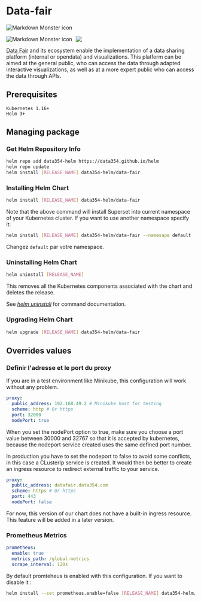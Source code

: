 # **Data-fair**

<img src="https://img.shields.io/endpoint?url=https://artifacthub.io/badge/repository/data354-helm"
alt="Markdown Monster icon"
style=" margin-right: 10px;" />

<img src="https://data-fair.github.io/3/logo.png"
alt="Markdown Monster icon"
style="float: left; margin-right: 10px;" />

<img src="https://static.wixstatic.com/media/84b0cf_beb914d4ae1c4a67a943e2a56de2b767~mv2.png/v1/fill/w_216,h_65,al_c,q_85,usm_0.66_1.00_0.01,enc_auto/logo-data354_CL.png"/>

[Data Fair](https://data-fair.github.io/3/functional-presentation/introduction) and its ecosystem enable the implementation of a data sharing platform (internal or opendata) and visualizations. This platform can be aimed at the general public, who can access the data through adapted interactive visualizations, as well as at a more expert public who can access the data through APIs.

## **Prerequisites**
```
Kubernetes 1.16+
Helm 3+
```

## **Managing package**

### Get Helm Repository Info

```bash
helm repo add data354-helm https://data354.github.io/helm
helm repo update
helm install [RELEASE_NAME] data354-helm/data-fair
```

### Installing Helm Chart

```bash
helm install [RELEASE_NAME] data354-helm/data-fair
```
Note that the above command will install Superset into current namespace of your Kubernetes cluster. If you want to use another namespace specify it:

```bash
helm install [RELEASE_NAME] data354-helm/data-fair --namesape default
```
Changez ``default`` par votre namespace.

### Uninstalling Helm Chart

```bash
helm uninstall [RELEASE_NAME]
```
This removes all the Kubernetes components associated with the chart and deletes the release.

See [*helm uninstall*](https://helm.sh/docs/helm/helm_uninstall/) for command documentation.

### Upgrading Helm Chart

```bash
helm upgrade [RELEASE_NAME] data354-helm/data-fair
```

## **Overrides values**

<!-- ### **Utiliser une base de donnees externe**
Notre chart fournit par defaut les base de donnees elasticsearch et mongodb.
Si vous en disposer deja vous pouvez utiliser les siennes.

**prerequis**
```yml
mongo: 4.x.x
elasticsearch: 7.x.x
```

Precisez les valeurs suivantes:
```yaml
mongo:
  external: true
  url: data.mongo.com
```
```yaml
elasticsearch:
  external: true
  url: data.mongo.com # example
```
si votre base de donnees utilise des credentials n'oubliez pas de les specifiez
```yaml
mongo:
  external: true
  url: user:pwd@data.mongo.com # example
```
```yaml
elasticsearch:
  external: true
  url: user:pwd@data.mongo.com # example
``` -->

### **Definir l'adresse et le port du proxy**
If you are in a test environment like Minikube, this configuration will work without any problem.
```yaml
proxy:
  public_address: 192.168.49.2 # Minikube host for testing
  scheme: http # Or https
  port: 32000
  nodePort: true
```

When you set the nodePort option to true, make sure you choose a port value between 30000 and 32767 so that it is accepted by kubernetes, because the nodeport service created uses the same defined port number.

In production you have to set the nodeport to false to avoid some conflicts, in this case a CLusterIp service is created. It would then be better to create an ingress resource to redirect external traffic to your service.
```yaml
proxy:
  public_address: datafair.data354.com
  scheme: https # Or https
  port: 443
  nodePort: false
```
For now, this version of our chart does not have a built-in ingress resource. This feature will be added in a later version.

### **Prometheus Metrics**

```yaml
prometheus:
  enable: true
  metrics_path: /global-metrics
  scrape_interval: 120s
```
By default promteheus is enabled with this configuration. If you want to disable it :
```bash
helm install --set prometheus.enable=false [RELEASE_NAME] data354-helm/data-fair
```